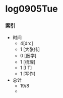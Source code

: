 # log0905Tue
   
### 索引

- 时间
    + 4[drc]
    + 1 [大张伟]
    + 0 [医学]
    + 1 [梳理]
    + 1 [I T]
    + 1 [写作]
- 总计
    + 19/8
    +  